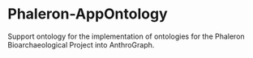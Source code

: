 # Phaleron-AppOntology
Support ontology for the implementation of ontologies for the Phaleron Bioarchaeological Project into AnthroGraph.
